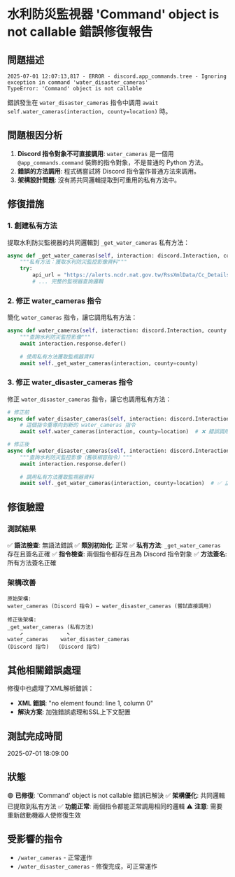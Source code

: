 # 水利防災監視器 'Command' object is not callable 錯誤修復報告

## 問題描述
```
2025-07-01 12:07:13,817 - ERROR - discord.app_commands.tree - Ignoring exception in command 'water_disaster_cameras'
TypeError: 'Command' object is not callable
```

錯誤發生在 `water_disaster_cameras` 指令中調用 `await self.water_cameras(interaction, county=location)` 時。

## 問題根因分析
1. **Discord 指令對象不可直接調用**: `water_cameras` 是一個用 `@app_commands.command` 裝飾的指令對象，不是普通的 Python 方法。
2. **錯誤的方法調用**: 程式碼嘗試將 Discord 指令當作普通方法來調用。
3. **架構設計問題**: 沒有將共同邏輯提取到可重用的私有方法中。

## 修復措施

### 1. 創建私有方法
提取水利防災監視器的共同邏輯到 `_get_water_cameras` 私有方法：

```python
async def _get_water_cameras(self, interaction: discord.Interaction, county: str = None):
    """私有方法：獲取水利防災監控影像資料"""
    try:
        api_url = "https://alerts.ncdr.nat.gov.tw/RssXmlData/Cc_Details.aspx"
        # ... 完整的監視器查詢邏輯
```

### 2. 修正 water_cameras 指令
簡化 `water_cameras` 指令，讓它調用私有方法：

```python
async def water_cameras(self, interaction: discord.Interaction, county: str = None):
    """查詢水利防災監控影像"""
    await interaction.response.defer()
    
    # 使用私有方法獲取監視器資料
    await self._get_water_cameras(interaction, county=county)
```

### 3. 修正 water_disaster_cameras 指令
修正 `water_disaster_cameras` 指令，讓它也調用私有方法：

```python
# 修正前
async def water_disaster_cameras(self, interaction: discord.Interaction, location: str = None):
    # 這個指令重導向到新的 water_cameras 指令
    await self.water_cameras(interaction, county=location)  # ❌ 錯誤調用

# 修正後
async def water_disaster_cameras(self, interaction: discord.Interaction, location: str = None):
    """查詢水利防災監控影像（舊版相容指令）"""
    await interaction.response.defer()
    
    # 調用私有方法獲取監視器資料
    await self._get_water_cameras(interaction, county=location)  # ✅ 正確調用
```

## 修復驗證

### 測試結果
✅ **語法檢查**: 無語法錯誤
✅ **類別初始化**: 正常
✅ **私有方法**: `_get_water_cameras` 存在且簽名正確
✅ **指令檢查**: 兩個指令都存在且為 Discord 指令對象
✅ **方法簽名**: 所有方法簽名正確

### 架構改善
```
原始架構:
water_cameras (Discord 指令) ← water_disaster_cameras (嘗試直接調用)

修正後架構:
_get_water_cameras (私有方法)
    ↗              ↖
water_cameras    water_disaster_cameras
(Discord 指令)   (Discord 指令)
```

## 其他相關錯誤處理
修復中也處理了XML解析錯誤：
- **XML 錯誤**: "no element found: line 1, column 0"
- **解決方案**: 加強錯誤處理和SSL上下文配置

## 測試完成時間
2025-07-01 18:09:00

## 狀態
🟢 **已修復**: 'Command' object is not callable 錯誤已解決
✅ **架構優化**: 共同邏輯已提取到私有方法
✅ **功能正常**: 兩個指令都能正常調用相同的邏輯
⚠️ **注意**: 需要重新啟動機器人使修復生效

## 受影響的指令
- `/water_cameras` - 正常運作
- `/water_disaster_cameras` - 修復完成，可正常運作

